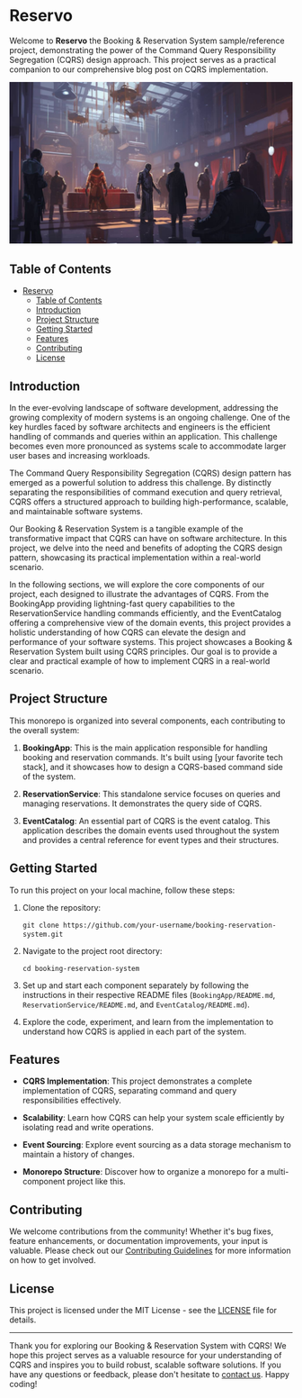# Reservo

Welcome to **Reservo** the Booking & Reservation System sample/reference project, demonstrating the power of the Command Query Responsibility Segregation (CQRS) design approach. This project serves as a practical companion to our comprehensive blog post on CQRS implementation.

![Booking & Reservation System](./docs/support/reservo.jpg)

## Table of Contents

- [Reservo](#reservo)
  - [Table of Contents](#table-of-contents)
  - [Introduction](#introduction)
  - [Project Structure](#project-structure)
  - [Getting Started](#getting-started)
  - [Features](#features)
  - [Contributing](#contributing)
  - [License](#license)

## Introduction

In the ever-evolving landscape of software development, addressing the growing complexity of modern systems is an ongoing challenge. One of the key hurdles faced by software architects and engineers is the efficient handling of commands and queries within an application. This challenge becomes even more pronounced as systems scale to accommodate larger user bases and increasing workloads.

The Command Query Responsibility Segregation (CQRS) design pattern has emerged as a powerful solution to address this challenge. By distinctly separating the responsibilities of command execution and query retrieval, CQRS offers a structured approach to building high-performance, scalable, and maintainable software systems.

Our Booking & Reservation System is a tangible example of the transformative impact that CQRS can have on software architecture. In this project, we delve into the need and benefits of adopting the CQRS design pattern, showcasing its practical implementation within a real-world scenario.

In the following sections, we will explore the core components of our project, each designed to illustrate the advantages of CQRS. From the BookingApp providing lightning-fast query capabilities to the ReservationService handling commands efficiently, and the EventCatalog offering a comprehensive view of the domain events, this project provides a holistic understanding of how CQRS can elevate the design and performance of your software systems.
This project showcases a Booking & Reservation System built using CQRS principles. Our goal is to provide a clear and practical example of how to implement CQRS in a real-world scenario.

## Project Structure

This monorepo is organized into several components, each contributing to the overall system:

1. **BookingApp**: This is the main application responsible for handling booking and reservation commands. It's built using [your favorite tech stack], and it showcases how to design a CQRS-based command side of the system.

2. **ReservationService**: This standalone service focuses on queries and managing reservations. It demonstrates the query side of CQRS.

3. **EventCatalog**: An essential part of CQRS is the event catalog. This application describes the domain events used throughout the system and provides a central reference for event types and their structures.

## Getting Started

To run this project on your local machine, follow these steps:

1. Clone the repository:

   ```shell
   git clone https://github.com/your-username/booking-reservation-system.git
   ```

2. Navigate to the project root directory:

   ```shell
   cd booking-reservation-system
   ```

3. Set up and start each component separately by following the instructions in their respective README files (`BookingApp/README.md`, `ReservationService/README.md`, and `EventCatalog/README.md`).

4. Explore the code, experiment, and learn from the implementation to understand how CQRS is applied in each part of the system.

## Features

- **CQRS Implementation**: This project demonstrates a complete implementation of CQRS, separating command and query responsibilities effectively.

- **Scalability**: Learn how CQRS can help your system scale efficiently by isolating read and write operations.

- **Event Sourcing**: Explore event sourcing as a data storage mechanism to maintain a history of changes.

- **Monorepo Structure**: Discover how to organize a monorepo for a multi-component project like this.

## Contributing

We welcome contributions from the community! Whether it's bug fixes, feature enhancements, or documentation improvements, your input is valuable. Please check out our [Contributing Guidelines](CONTRIBUTING.md) for more information on how to get involved.

## License

This project is licensed under the MIT License - see the [LICENSE](LICENSE) file for details.

---

Thank you for exploring our Booking & Reservation System with CQRS! We hope this project serves as a valuable resource for your understanding of CQRS and inspires you to build robust, scalable software solutions. If you have any questions or feedback, please don't hesitate to [contact us](mailto:your-email@example.com). Happy coding!